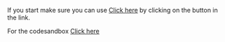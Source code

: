 If you start make sure you can use [Click here](https://cors-anywhere.herokuapp.com/) by clicking on the button in the link.

For the codesandbox [Click here](https://codesandbox.io/s/zen-hamilton-3xkdy?file=/README.md)